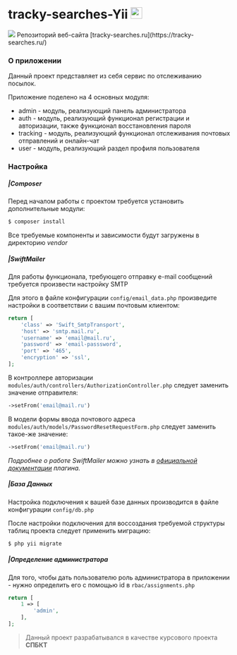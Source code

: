 # tracky-searches-Yii <img width="26" height="26" src="https://tracky-searches.ru/images/logo_img.png">

<img src="https://s23.postimg.org/l3e6vcxob/tracky_preview.png">
Репозиторий веб-сайта [tracky-searches.ru](https://tracky-searches.ru/)

### О приложении
Данный проект представляет из себя сервис по отслеживанию посылок.

Приложение поделено на 4 основных модуля:
* admin - модуль, реализующий панель администратора
* auth - модуль, реализующий функционал регистрации и авторизации, также функционал восстановления пароля
* tracking - модуль, реализующий функционал отслеживания почтовых отправлений и онлайн-чат
* user - модуль, реализующий раздел профиля пользователя

### Настройка

##### |Composer

Перед началом работы с проектом требуется установить дополнительные модули:
```sh
$ composer install
```
Все требуемые компоненты и зависимости будут загружены в директорию *vendor*

##### |SwiftMailer

Для работы функционала, требующего отправку e-mail сообщений требуется произвести настройку SMTP

Для этого в файле конфигурации `config/email_data.php` произведите настройки в соответствии с вашим почтовым клиентом:
```php
return [
    'class' => 'Swift_SmtpTransport',
    'host' => 'smtp.mail.ru',
    'username' => 'email@mail.ru',
    'password' => 'email-passsword',
    'port' => '465',
    'encryption' => 'ssl',
];
```

В контроллере авторизации `modules/auth/controllers/AuthorizationController.php` следует заменить значение отправителя:
```php
->setFrom('email@mail.ru')
```

В модели формы ввода почтового адреса `modules/auth/models/PasswordResetRequestForm.php` следует заменить такое-же значение:
```php
->setFrom('email@mail.ru')
```
*Подробнее о работе SwiftMailer можно узнать в [официальной документации](http://swiftmailer.org/docs/introduction.html) плагина.*

##### |База Данных
Настройка подключения к вашей базе данных производится в файле конфигурации `config/db.php`

После настройки подключения для воссоздания требуемой структуры таблиц проекта следует применить миграцию:
```sh
$ php yii migrate
```

##### |Определение администратора
Для того, чтобы дать пользователю роль администратора в приложении - нужно определить его с помощью id в `rbac/assignments.php`
```php
return [
    1 => [
        'admin',
    ],
];
```

> Данный проект разрабатывался в качестве курсового проекта **СПБКТ**
